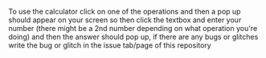 To use the calculator click on one of the operations and then a pop up should appear on your screen so then click the textbox and enter your number
(there might be a 2nd number depending on what operation you're doing) and then the answer should pop up, if there are any bugs or glitches
write the bug or glitch in the issue tab/page of this repository
